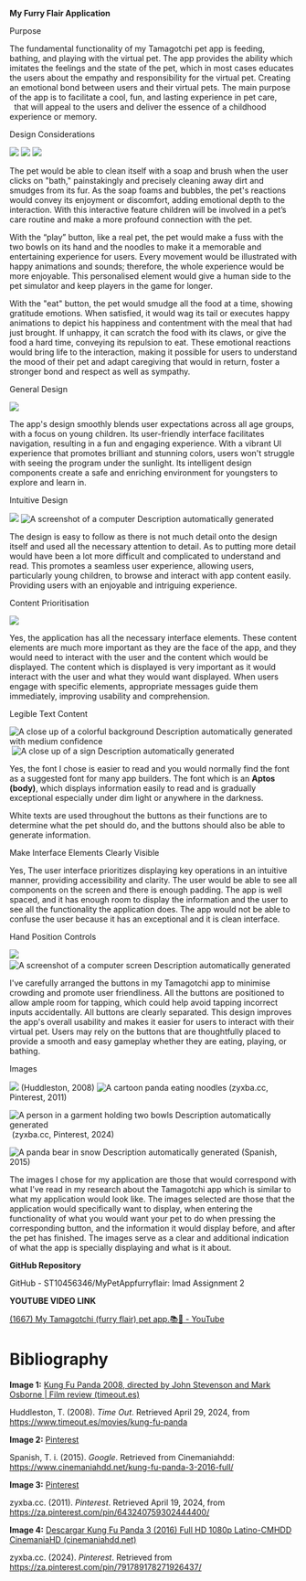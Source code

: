 **My Furry Flair Application**

Purpose

The fundamental functionality of my Tamagotchi pet app is feeding, bathing, and playing with the virtual pet. The app provides the ability which imitates the feelings and the state of the pet, which in most cases educates the users about the empathy and responsibility for the virtual pet. Creating an emotional bond between users and their virtual pets. The main purpose of the app is to facilitate a cool, fun, and lasting experience in pet care,   that will appeal to the users and deliver the essence of a childhood experience or memory.

Design Considerations

![](//:0) ![](//:0) ![](//:0)

The pet would be able to clean itself with a soap and brush when the user clicks on "bath," painstakingly and precisely cleaning away dirt and smudges from its fur. As the soap foams and bubbles, the pet's reactions would convey its enjoyment or discomfort, adding emotional depth to the interaction. With this interactive feature children will be involved in a pet’s care routine and make a more profound connection with the pet.

With the “play” button, like a real pet, the pet would make a fuss with the two bowls on its hand and the noodles to make it a memorable and entertaining experience for users. Every movement would be illustrated with happy animations and sounds; therefore, the whole experience would be more enjoyable. This personalised element would give a human side to the pet simulator and keep players in the game for longer.

With the "eat" button, the pet would smudge all the food at a time, showing gratitude emotions. When satisfied, it would wag its tail or executes happy animations to depict his happiness and contentment with the meal that had just brought. If unhappy, it can scratch the food with its claws, or give the food a hard time, conveying its repulsion to eat. These emotional reactions would bring life to the interaction, making it possible for users to understand the mood of their pet and adapt caregiving that would in return, foster a stronger bond and respect as well as sympathy.

General Design

![](//:0)

The app's design smoothly blends user expectations across all age groups, with a focus on young children. Its user-friendly interface facilitates navigation, resulting in a fun and engaging experience. With a vibrant UI experience that promotes brilliant and stunning colors, users won't struggle with seeing the program under the sunlight. Its intelligent design components create a safe and enriching environment for youngsters to explore and learn in.

Intuitive Design

![](//:0) ![A screenshot of a computer
Description automatically generated](//:0)

The design is easy to follow as there is not much detail onto the design itself and used all the necessary attention to detail. As to putting more detail would have been a lot more difficult and complicated to understand and read. This promotes a seamless user experience, allowing users, particularly young children, to browse and interact with app content easily. Providing users with an enjoyable and intriguing experience.

Content Prioritisation

![](//:0)

Yes, the application has all the necessary interface elements. These content elements are much more important as they are the face of the app, and they would need to interact with the user and the content which would be displayed. The content which is displayed is very important as it would interact with the user and what they would want displayed. When users engage with specific elements, appropriate messages guide them immediately, improving usability and comprehension.

Legible Text Content

![A close up of a colorful background
Description automatically generated with medium confidence](//:0) ![A close up of a sign
Description automatically generated](//:0)

Yes, the font I chose is easier to read and you would normally find the font as a suggested font for many app builders. The font which is an **Aptos (body)**, which displays information easily to read and is gradually exceptional especially under dim light or anywhere in the darkness.

White texts are used throughout the buttons as their functions are to determine what the pet should do, and the buttons should also be able to generate information.

Make Interface Elements Clearly Visible 

Yes, The user interface prioritizes displaying key operations in an intuitive manner, providing accessibility and clarity. The user would be able to see all components on the screen and there is enough padding. The app is well spaced, and it has enough room to display the information and the user to see all the functionality the application does. The app would not be able to confuse the user because it has an exceptional and it is clean interface.

  

Hand Position Controls

![](//:0) ![A screenshot of a computer screen
Description automatically generated](//:0)

I've carefully arranged the buttons in my Tamagotchi app to minimise crowding and promote user friendliness. All the buttons are positioned to allow ample room for tapping, which could help avoid tapping incorrect inputs accidentally. All buttons are clearly separated. This design improves the app's overall usability and makes it easier for users to interact with their virtual pet. Users may rely on the buttons that are thoughtfully placed to provide a smooth and easy gameplay whether they are eating, playing, or bathing.

Images

![](//:0) (Huddleston, 2008) ![A cartoon panda eating noodles](//:0) (zyxba.cc, Pinterest, 2011)

![A person in a garment holding two bowls
Description automatically generated](//:0) (zyxba.cc, Pinterest, 2024)

  

![A panda bear in snow
Description automatically generated](//:0) (Spanish, 2015)

The images I chose for my application are those that would correspond with what I’ve read in my research about the Tamagotchi app which is similar to what my application would look like. The images selected are those that the application would specifically want to display, when entering the functionality of what you would want your pet to do when pressing the corresponding button, and the information it would display before, and after the pet has finished. The images serve as a clear and additional indication of what the app is specially displaying and what is it about.

  

**GitHub Repository**

GitHub - ST10456346/MyPetAppfurryflair: Imad Assignment 2

  

**YOUTUBE VIDEO LINK**

[(1667) My Tamagotchi (furry flair) pet app.📚📱 - YouTube](https://www.youtube.com/watch?v=_L0aKr6ZCoA)

  

# Bibliography

**Image 1:** [Kung Fu Panda 2008, directed by John Stevenson and Mark Osborne | Film review (timeout.es)](https://www.timeout.es/movies/kung-fu-panda)

Huddleston, T. (2008). _Time Out_. Retrieved April 29, 2024, from https://www.timeout.es/movies/kung-fu-panda

  

**Image 2:** [Pinterest](https://za.pinterest.com/pin/643240759302444400/)

Spanish, T. i. (2015). _Google_. Retrieved from Cinemaniahdd: https://www.cinemaniahdd.net/kung-fu-panda-3-2016-full/

**Image 3:** [Pinterest](https://za.pinterest.com/pin/791789178271926437/)

zyxba.cc. (2011). _Pinterest_. Retrieved April 19, 2024, from https://za.pinterest.com/pin/643240759302444400/

  

**Image 4:** [Descargar Kung Fu Panda 3 (2016) Full HD 1080p Latino-CMHDD CinemaniaHD (cinemaniahdd.net)](https://www.cinemaniahdd.net/kung-fu-panda-3-2016-full/)

zyxba.cc. (2024). _Pinterest_. Retrieved from https://za.pinterest.com/pin/791789178271926437/
